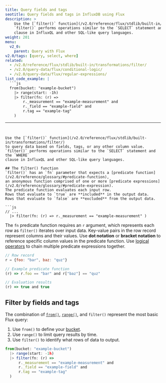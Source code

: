 ```yaml
---
title: Query fields and tags
seotitle: Query fields and tags in InfluxDB using Flux
description: >
    Use the [`filter()` function](/v2.0/reference/flux/stdlib/built-in/transformations/filter/) to query data based on fields, tags, or any other column value.
    `filter()` performs operations similar to the `SELECT` statement and the `WHERE`
    clause in InfluxQL and other SQL-like query languages.
weight: 201
menu:
  v2_0:
    parent: Query with Flux
v2.0/tags: [query, select, where]
related:
  - /v2.0/reference/flux/stdlib/built-in/transformations/filter/
  - /v2.0/query-data/flux/conditional-logic/
  - /v2.0/query-data/flux/regular-expressions/
list_code_example: |
  ```js
  from(bucket: "example-bucket")
    |> range(start: -1h)
    |> filter(fn: (r) =>
        r._measurement == "example-measurement" and
        r._field == "example-field" and
        r.tag == "example-tag"
    )
  ```
---
```


Use the [`filter()` function](/v2.0/reference/flux/stdlib/built-in/transformations/filter/)
to query data based on fields, tags, or any other column value.
`filter()` performs operations similar to the `SELECT` statement and the `WHERE`
clause in InfluxQL and other SQL-like query languages.

## The filter() function
`filter()` has an `fn` parameter that expects a [predicate function](/v2.0/reference/glossary/#predicate-function),
an anonymous function comprised of one or more [predicate expressions](/v2.0/reference/glossary/#predicate-expression).
The predicate function evaluates each input row.
Rows that evaluate to `true` are **included** in the output data.
Rows that evaluate to `false` are **excluded** from the output data.

```js
// ...
  |> filter(fn: (r) => r._measurement == "example-measurement" )
```

The `fn` predicate function requires an `r` argument, which represents each row
as `filter()` iterates over input data.
Key-value pairs in the row record represent columns and their values.
Use **dot notation** or **bracket notation** to reference specific column values in the predicate function.
Use [logical operators](/v2.0/reference/flux/language/operators/#logical-operators)
to chain multiple predicate expressions together.

```js
// Row record
r = {foo: "bar", baz: "quz"}

// Example predicate function
(r) => r.foo == "bar" and r["baz"] == "quz"

// Evaluation results
(r) => true and true
```

## Filter by fields and tags
The combination of [`from()`](/v2.0/reference/flux/stdlib/built-in/inputs/from),
[`range()`](/v2.0/reference/flux/stdlib/built-in/transformations/range),
and `filter()` represent the most basic Flux query:

1. Use `from()` to define your [bucket](/v2.0/reference/glossary/#bucket).
2. Use `range()` to limit query results by time.
3. Use `filter()` to identify what rows of data to output.

```js
from(bucket: "example-bucket")
  |> range(start: -1h)
  |> filter(fn: (r) =>
      r._measurement == "example-measurement" and
      r._field == "example-field" and
      r.tag == "example-tag"
  )
```
